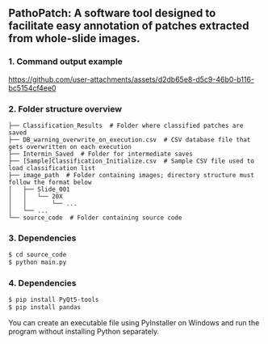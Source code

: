 ## PathoPatch: A software tool designed to facilitate easy annotation of patches extracted from whole-slide images. 

### 1. Command output example
https://github.com/user-attachments/assets/d2db65e8-d5c9-46b0-b116-bc5154cf4ee0

### 2. Folder structure overview
```
├── Classification_Results  # Folder where classified patches are saved
├── DB_warning_overwrite_on_execution.csv  # CSV database file that gets overwritten on each execution
├── Intermin_Saved  # Folder for intermediate saves
├── [Sample]Classification_Initialize.csv  # Sample CSV file used to load classification list
├── image_path  # Folder containing images; directory structure must follow the format below
│   ├── Slide_001
│   │   └── 20X
│   │       └── ...
│   └── ...
└── source_code  # Folder containing source code
```

### 3. Dependencies
```bash
$ cd source_code
$ python main.py
```

### 4. Dependencies
```bash
$ pip install PyQt5-tools
$ pip install pandas
```

You can create an executable file using PyInstaller on Windows and run the program without installing Python separately.
